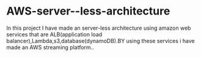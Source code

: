 # AWS-server--less-architecture
In this project I have made an server-less architecture using amazon web services that are ALB(application load balancer),Lambda,s3,database(dynamoDB).BY using these services i have made an AWS streaming platform.. 
